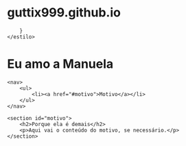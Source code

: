# guttix999.github.io 
		

		}
	</estilo>
</head>
<corpo>
	<cabeçalho>
		<h1>Eu amo a Manuela</h1>
	</header>

	<nav>
		<ul>
			<li><a href="#motivo">Motivo</a></li>
		</ul>
	</nav>

	<section id="motivo">
		<h2>Porque ela é demais</h2>
		<p>Aqui vai o conteúdo do motivo, se necessário.</p>
	</section>

</body>
</html>
